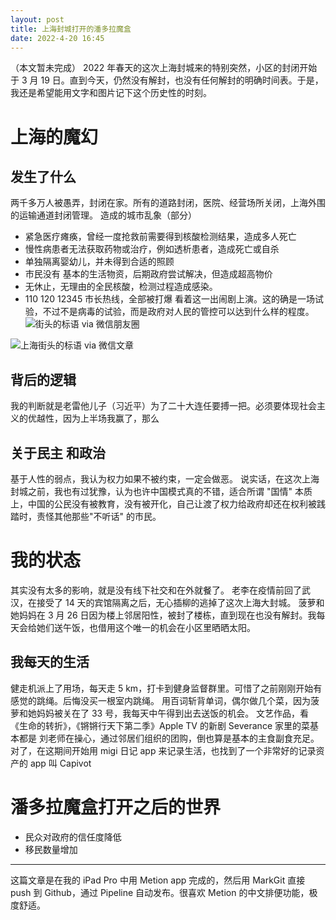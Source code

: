 ```yaml
---
layout: post
title: 上海封城打开的潘多拉魔盒
date: 2022-4-20 16:45
---
```

（本文暂未完成）
2022 年春天的这次上海封城来的特别突然，小区的封闭开始于 3 月 19 日。直到今天，仍然没有解封，也没有任何解封的明确时间表。于是，我还是希望能用文字和图片记下这个历史性的时刻。
# 上海的魔幻
## 发生了什么
两千多万人被愚弄，封闭在家。所有的道路封闭，医院、经营场所关闭，上海外围的运输通道封闭管理。
造成的城市乱象（部分）
* 紧急医疗瘫痪，曾经一度抢救前需要得到核酸检测结果，造成多人死亡
* 慢性病患者无法获取药物或治疗，例如透析患者，造成死亡或自杀
* 单独隔离婴幼儿，并未得到合适的照顾
* 市民没有 基本的生活物资，后期政府尝试解决，但造成超高物价
* 无休止，无理由的全民核酸，检测过程造成感染。
* 110 120 12345 市长热线，全部被打爆
看着这一出闹剧上演。这的确是一场试验，不过不是病毒的试验，而是政府对人民的管控可以达到什么样的程度。
![街头的标语 via 微信朋友圈<MARKDOWN>](https://s2.loli.net/2022/04/20/6V4pqdJtiASymNK.jpg)

![上海街头的标语 via 微信文章<MARKDOWN>](https://s2.loli.net/2022/04/20/5y6nkwBbMvoEAQz.jpg)
## 背后的逻辑
我的判断就是老雷他儿子（习近平）为了二十大连任要搏一把。必须要体现社会主义的优越性，因为上半场我赢了，那么

## 关于民主 和政治
基于人性的弱点，我认为权力如果不被约束，一定会做恶。
说实话，在这次上海封城之前，我也有过犹豫，认为也许中国模式真的不错，适合所谓 "国情"
本质上，中国的公民没有被教育，没有被开化，自己让渡了权力给政府却还在权利被践踏时，责怪其他那些"不听话" 的市民。

# 我的状态
其实没有太多的影响，就是没有线下社交和在外就餐了。
老李在疫情前回了武汉，在接受了 14 天的宾馆隔离之后，无心插柳的逃掉了这次上海大封城。
菠萝和她妈妈在 3 月 26 日因为楼上邻居阳性，被封了楼栋，直到现在也没有解封。我每天会给她们送午饭，也借用这个唯一的机会在小区里晒晒太阳。
## 我每天的生活
健走机派上了用场，每天走 5 km，打卡到健身监督群里。可惜了之前刚刚开始有感觉的跳绳。后悔没买一根室内跳绳。
用百词斩背单词，偶尔做几个菜，因为菠萝和她妈妈被关在了 33 号，我每天中午得到出去送饭的机会。
文艺作品，看《生命的转折》，《锵锵行天下第二季》Apple TV 的新剧 Severance 
家里的菜基本都是 刘老师在操心，通过邻居们组织的团购，倒也算是基本的主食副食充足。
对了，在这期间开始用 migi 日记 app 来记录生活，也找到了一个非常好的记录资产的 app 叫 Capivot 

# 潘多拉魔盒打开之后的世界
* 民众对政府的信任度降低
* 移民数量增加

---
这篇文章是在我的 iPad Pro 中用 Metion app 完成的，然后用 MarkGit 直接 push 到 Github，通过 Pipeline 自动发布。很喜欢 Metion 的中文排便功能，极度舒适。
